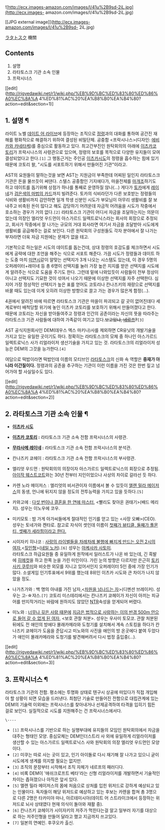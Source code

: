 ![http://ecx.images-amazon.com/images/I/41u%2B9sd-2iL.jpg](http://ecx.images-
amazon.com/images/I/41u%2B9sd-2iL.jpg)

[[JPG external image]](http://ecx.images-amazon.com/images/I/41u%2B9sd-
2iL.jpg)

  
[ラタトスク](%EB%9D%BC%ED%83%80%ED%86%A0%EC%8A%A4%ED%81%AC.md) 機關

## Contents

    

1. 설명 
2. 라타토스크 기관 소속 인물 
3. 프락시너스 

[[edit](http://rigvedawiki.net/r1/wiki.php/%EB%9D%BC%ED%83%80%ED%86%A0%EC%8A%A
4%ED%81%AC%20%EA%B8%B0%EA%B4%80?action=edit&section=1)]

## 1. 설명 ¶

라이트 노벨 [데이트 어 라이브](%EB%8D%B0%EC%9D%B4%ED%8A%B8%20%EC%96%B4%20%EB%9D%BC%EC%9D%B4%EB%B8%8C.md)에 등장하는 조직으로 [정령](%EC%A0%95%EB%A0%B9%28%EB%8D%B0%EC%9D%B4%ED%8A%B8%20%EC%96%B4%20%EB%9D%BC%EC%9D%B4%EB%B8%8C%29.md)과의 대화를 통하여 공간진 재해를
평화적으로 해결하기 위하여 결성된 비밀단체. 공중함 <프락시나스>(디자인: [에비카와 카네타케](%EC%97%90%EB%B9%84%EC%B9%B4%EC%99%80%20%EC%B9%B4%EB%84%A4%ED%83%80%EC%BC%80.md))를 중심으로 활동하고 있다.
최고간부진인 원탁회의의 아래에 [이츠카코토리](%EC%9D%B4%EC%B8%A0%EC%B9%B4%20%EC%BD%94%ED%86%A0%EB%A6%AC.md)가 프락시나스의
사령관으로 있으며, 정령의 보호를 목적으로 다양한 유지들이 모여 결성되었다고 한다.`[1]` 그 행동근거는 주인공 [이츠카시도](%EC%9D%B4%EC%B8%A0%EC%B9%B4%20%EC%8B%9C%EB%8F%84.md)의 정령을 흡수하는 힘에 있기
때문에 코토리 왈, "시도를 서포트하기 위해서 만들어진 기관"이라고.

  

AST의 요원들이 말하는것을 보면 AST는 지원금이 부족한데 어찌된 일인지 라타토스크 기관은 돈을 물쓰듯이 써댄다. 스텔스 공중함인
기지에다가, 마을전체를 [마개조](%EB%A7%88%EA%B0%9C%EC%A1%B0.md)하기도 하고 데이트를 돕기위해 상점가 하나를
통째로 운영하질 않나(...) 게다가
[토카](%EC%95%BC%ED%86%A0%EA%B0%80%EB%AF%B8%20%ED%86%A0%EC%B9%B4.md)에게 [레이네](
/wiki/%EB%AC%B4%EB%9D%BC%EC%82%AC%EB%A9%94%20%EB%A0%88%EC%9D%B4%EB%84%A4)가
[검은색의 마법의 카드](%EC%95%84%EB%A9%94%EB%A6%AC%EC%B9%B8%20%EC%9D%B5%EC%8A%A4%ED%94%84%EB%A0%88%EC%8A%A4%20%EC%84%BC%EC%B6%94%EB%A6%AC%EC%98%A8.md)까지 빌려준다. 토카의
식비라던가 다른 보호받는 정령들의 식비와 생활비까지 감안하면 일개 학생 신분인 시도가 부모님이 아무리 생활비를 잘 보내주고 비축된 돈이
많다고 해도 감당하기 어려운데 자금적 어려움을 시도가 작중에서 호소하는 경우가 거의 없다.`[2]` 라타토스크 기관이 어디서 자금을
조달하는지는 의문이었는데 의장인 엘리엇 우드먼이 아스가르드 일렉트로닉스라는 회사의 회장으로 추정되고, 회사가 작중에서 잘 나가는 규모의 거대
회사라면 여기서 자금을 조달받아 시도에게 생활비를 공급해주는 걸로 보인다. 다른 원탁회의 구성원들도 각자 분야에서 잘 나가는 부자라면 더욱
자금 지원에는 문제가 없을 테고.

  

기본적으로 하는일은 시도의 데이트를 돕는건데, 상대 정령의 호감도를 체크하면서 시도에게 공략에 대한 조언을 해주는 식으로 서포트 해준다.
가끔 시도가 정령들과 데이트 하는 도중 마치 [미연시](%EB%AF%B8%EC%97%B0%EC%8B%9C.md)같이 알맞는 선택지가
3개 나오는 시스템도 있는데, 이 경우 5명의 오퍼레이터+레이네 등 총 6명이 선택지를 눌러 가장 높은 지지를 받은 선택지를 시도에게
알려주는 식으로 도움을 주기도 한다. 그런데 밑에 나와있듯이 사람들이 전부 정상이 아니고 선택지도 기묘한 것이 섞여서 나오기 때문에 이상한
선택지를 자주 선택한다. 심지어 가장 정상적인 선택지가 높은 표를 얻어도 코토리나 칸나즈키의 재량으로 선택지를 바꿀 때도 있는데 이게 오히려
이상한 방향으로 끌고 가는 경우가 많은게 함정(...).

  

4권에서 알려진 바에 따르면 라타토스크 기관은 마을이 파괴되고 갈 곳이 없어진데다 세계로부터 배척당할 위기에 놓인 이츠카 코토리를 보호하기
위해서 만들어졌다고 한다. 때문에 코토리는 자신을 받아들여주고 정령과 인간의 공존이라는 자신의 뜻을 따라주는 라타토스크 기관 사람들에 대하여
가족같이 여기고 있다.<del>보고있냐, [네르프](%EB%84%A4%EB%A5%B4%ED%94%84.md)?</del>`[3]`

  

AST 공식지원회사인 DEM(데우스 엑스 마키나)사를 제외하면 CR유닛의 개발기술을 가지고 있는 유일한 곳이기도 하다. 정확히는 라타토스크의
모체 중 하나인 아스가르드 일렉트로닉스 사가 리얼라이저 생산기술을 가지고 있는 것. 라타토스크의 리얼라이저 성능은 DEM의 그것을
능가한다.`[4]`

  

여담으로 떡밥이라면 떡밥인데 이름의 모티브인
[라타토스크](%EB%9D%BC%ED%83%80%ED%86%A0%EC%8A%A4%ED%81%AC.md)의 신화 속 역할은 **중재가
아니라 이간질이다.** 정령과의 공존을 추구하는 기관이 이런 이름을 가진 것은 한번 짚고 넘어가야 할 사실일수도 있다.

  

[[edit](http://rigvedawiki.net/r1/wiki.php/%EB%9D%BC%ED%83%80%ED%86%A0%EC%8A%A
4%ED%81%AC%20%EA%B8%B0%EA%B4%80?action=edit&section=2)]

## 2. 라타토스크 기관 소속 인물 ¶

  * **[이츠카 시도](%EC%9D%B4%EC%B8%A0%EC%B9%B4%20%EC%8B%9C%EB%8F%84.md)**  

  * **[이츠카 코토리](%EC%9D%B4%EC%B8%A0%EC%B9%B4%20%EC%BD%94%ED%86%A0%EB%A6%AC.md) :** 라타토스크 기관 소속 전함 프락시너스의 사령관.  

  * **[무라사메 레이네](%EB%AC%B4%EB%9D%BC%EC%82%AC%EB%A9%94%20%EB%A0%88%EC%9D%B4%EB%84%A4.md) :** 라타토스크 기관 소속 전함 프락시너스의 분석관.  

  * 칸나즈키 쿄헤이 : 라타토스크 기관 소속 전함 프락시너스의 부사령관.  

  * 엘리엇 우드먼 : 원탁회의의 의장이자 아스가르드 일렉트로닉스의 회장으로 추정됨. [아이작 웨스트코트](%EC%95%84%EC%9D%B4%EC%9E%91%20%EC%9B%A8%EC%8A%A4%ED%8A%B8%EC%BD%94%ED%8A%B8.md)와는 30년 전부터 지인이었으나 사상의 차이로 갈라선 듯 하다.  

  * 카렌 노라 메이저스 : 엘리엇의 비서관이자 이름에서 볼 수 있듯이 [엘렌 밀라 메이저스](%EC%97%98%EB%A0%8C%20%EB%B0%80%EB%9D%BC%20%EB%A9%94%EC%9D%B4%EC%A0%80%EC%8A%A4.md)의 동생, 언니에 뒤지지 않을 정도의 전투능력을 가지고 있을 듯하다.`[5]`  

  * 카와고에 : [다섯 번이나 결혼을 한 연애 마스터](%EC%9D%B4%ED%98%BC.md), <빨리도 찾아온 권태기>(배드 메리지). 성우는 이노우에 코우.  

  * 미키모토 : 밤 가게 아가씨들에게 절대적인 인기를 얻고 있는 <사장 오빠>(CEO). 성우는 토네가와 켄타로. 참고로 자식이 셋인데 이름이 [첫째가 뷰티클, 둘째가 풀몬티, 셋째가 세라핌이라고 한다.](DQN%EB%84%A4%EC%9E%84.md)  

  * 시이자키 히나코 : [사랑의 라이벌들을 차례차례 불행에 빠지게 만드는 오전 2시의 여자](%EC%A0%80%EC%A3%BC.md),<[짚인형](%EC%A0%80%EC%A3%BC%EC%9D%B8%ED%98%95.md)>([네일 노커](%EC%B6%95%EC%8B%9C%EC%9D%98%20%EC%B0%B8%EB%B0%B0.md)).`[6]` 성우는 [아케사카 사토미](%EC%95%84%EC%BC%80%EC%82%AC%EC%B9%B4%20%EC%82%AC%ED%86%A0%EB%AF%B8.md).  
라타토스크 하급요원들 중 유일하게 원작에서 일러스트가 나온 바 있는데, 긴 흑발에
[히메컷](%ED%9E%88%EB%A9%94%EC%BB%B7.md)을 하고 한쪽 눈을 가린 미인이다. 가린 눈의 방향은 다르지만 은근히
[토키사키 쿠루미](%ED%86%A0%ED%82%A4%EC%82%AC%ED%82%A4%20%EC%BF%A0%EB%A3%A8%EB%AF%B8.md)와 비슷한 외모를 지니고 있어서인지 오퍼레이터 5인 중에 가장 인기가 많다. 소셜게임 인기투표에서 9위를 했는데 8위인 이츠카
시도와 큰 차이가 나지 않았을 정도.  

  * 나가츠가와 : 백 명의 아내를 가진 남자,<[차원을 넘나드는 자](2D.md)>(디멘션 브레이커). 성우는 고-☆쟈스.`[7]` 코토리 미스테리에서는 칸나즈키 쿄헤이가 자신이 아끼는 피규어를 만지작거리는 바람에 원하지도 않았던 [NTR](NTR.md)속성을 얻게되어 버렸다.  

  * 미노와 : [너무나 깊은 사랑 때문에](%EC%96%80%EB%8D%B0%EB%A0%88.md) [지금은 법적으로 사랑하는 이의 반경 500m 안으로 들어 갈 수 없게 된 여자](%EC%8A%A4%ED%86%A0%EC%BB%A4.md), <보호 관찰 처분>. 성우는 우사미 토모코. 관찰 처분된 뒤에도 전 애인의 방에다 몰래카메라와 도청기를 설치해서 계속 스토킹을 하다가 칸나즈키 쿄헤이가 도움을 준답시고 미노와의 사진을 애인의 방 온곳에다 붙여 두었다가 애인이 몰래카메라와 도청기를 발견해버려서 다시 법정 출입중(...).  

[[edit](http://rigvedawiki.net/r1/wiki.php/%EB%9D%BC%ED%83%80%ED%86%A0%EC%8A%A
4%ED%81%AC%20%EA%B8%B0%EA%B4%80?action=edit&section=3)]

## 3. 프락시너스 ¶

라타토스크 기관의 전함. 평소에는 투명화 상태로 텐구시 상공에 떠있다가 직접 개입해야 할 상황이 되면 모습을 드러낸다. 최첨단 기술로
만들어진 전함으로 대립관계에 있는 DEM의 기술력 이외에는 프락시너스를 찾아내거나 선제공격하여 타격을 입히기 힘든 걸로 보인다. 실질적으로
시도를 지원해주는 건 프락시너스에서다.

`\----`

  * `[1]` 프락시나스를 기반으로 하는 실행부대에 유지들의 모임인 원탁회의에서 자금을 대주는 형태인 모양. 중심모체는 DEM인더스트리 사 외에 유일하게 리얼라이저를 생산할 수 있는 아스가르드 일렉트로닉스 사와 원탁회의 의장 엘리엇 우드먼인 모양이다.
  * `[2]` 미쿠는 따로 사는 곳이 있고, 인기 아이돌로 다시 재기해 잘 나가고 있으니 굳이 시도에게 생계를 의지할 필요는 없지만.
  * `[3]` 조직의 문장부터 시작해서 조직 자체가 네르프의 패러디다.
  * `[4]` 비록 DEM이 '애쉬크로프트 베타'라는 신형 리얼라이저를 개발하면서 기술적인 차이는 좁혀졌으나 아직은 앞서 있다.
  * `[5]` 엘렌 밀라 메이저스의 몸에 처음으로 상처를 입힌 위저드로 강하게 예상되고 있는 인물이다. 독자들이 해당 위저드로 예상하고 있는 후보는 카렌을 합쳐 총 3명으로 다른 2명은 타카미야 마나, 아르테미시아(데이트 어 스트라이크에서 등장하는 위저드로 뇌사 상태였다 현재 의식이 돌아와 재활 중).
  * `[6]` 칸나즈키 쿄헤이가 시이자키의 저주가 먹힌다는걸 알고 일부러 자기를 대상으로 하는 저주인형을 만들어 달라고 했고 지금까지 쓰고있다.
  * `[7]` 일본의 연예인. 후쿠오카 출신.


